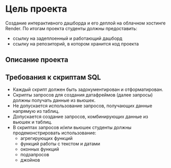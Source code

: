 # Цель проекта 
Создание интерактивного дашборда и его деплой на облачном хостинге Render. По итогам проекта студенты должны предоставить: 
 
- ссылку на задеплоенный и работающий дашборд 
- ссылку на репозиторий, в котором хранится код проекта 

## Описание проекта 

## Требования к скриптам SQL
- Каждый скрипт должен быть задокументирован и отформатирован. 
- Скрипты запросов для создания датафреймов (далее запросы) должны получать данные из вьюшек. 
- Не допускается использование запросов, получающих данные напрямую из таблиц. 
- Допускается создание запросов, комбинирующих данные из вьюшек и таблиц. 
- В скриптах запросов и/или вьюшек студенты должны продемонстрировать использование: 
  - агрегирующих функций 
  - функций работы с текстом и датами 
  - оконных функций 
  - подзапросов 
  - джойнов 